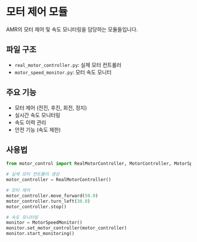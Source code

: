# 모터 제어 모듈

AMR의 모터 제어 및 속도 모니터링을 담당하는 모듈들입니다.

## 파일 구조

- `real_motor_controller.py`: 실제 모터 컨트롤러
- `motor_speed_monitor.py`: 모터 속도 모니터

## 주요 기능

- 모터 제어 (전진, 후진, 회전, 정지)
- 실시간 속도 모니터링
- 속도 이력 관리
- 안전 기능 (속도 제한)

## 사용법

```python
from motor_control import RealMotorController, MotorController, MotorSpeedMonitor

# 실제 모터 컨트롤러 생성
motor_controller = RealMotorController()

# 모터 제어
motor_controller.move_forward(50.0)
motor_controller.turn_left(30.0)
motor_controller.stop()

# 속도 모니터링
monitor = MotorSpeedMonitor()
monitor.set_motor_controller(motor_controller)
monitor.start_monitoring()
``` 